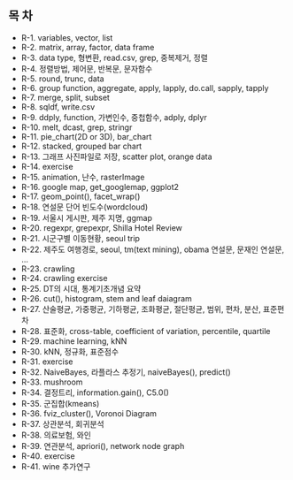 ## 목 차
- R-1. variables, vector, list
- R-2. matrix, array, factor, data frame
- R-3. data type, 형변환, read.csv, grep, 중복제거, 정렬
- R-4. 정렬방법, 제어문, 반복문, 문자함수
- R-5. round, trunc, data
- R-6. group function, aggregate, apply, lapply, do.call, sapply, tapply
- R-7. merge, split, subset
- R-8. sqldf, write.csv
- R-9. ddply, function, 가변인수, 중첩함수, adply, dplyr
- R-10. melt, dcast, grep, stringr
- R-11. pie_chart(2D or 3D), bar_chart
- R-12. stacked, grouped bar chart
- R-13. 그래프 사진파일로 저장, scatter plot, orange data
- R-14. exercise
- R-15. animation, 난수, rasterImage
- R-16. google map, get_googlemap, ggplot2
- R-17. geom_point(), facet_wrap()
- R-18. 연설문 단어 빈도수(wordcloud)
- R-19. 서울시 게시판, 제주 지명, ggmap
- R-20. regexpr, grepexpr, Shilla Hotel Review
- R-21. 시군구별 이동현황, seoul trip
- R-22. 제주도 여행경로, seoul, tm(text mining), obama 연설문, 문재인 연설문, ...
- R-23. crawling
- R-24. crawling exercise
- R-25. DT의 시대, 통계기초개념 요약
- R-26. cut(), histogram, stem and leaf daiagram
- R-27. 산술평균, 가중평균, 기하평균, 조화평균, 절단평균, 범위, 편차, 분산, 표준편차
- R-28. 표준화, cross-table, coefficient of variation, percentile, quartile
- R-29. machine learning, kNN
- R-30. kNN, 정규화, 표준점수
- R-31. exercise
- R-32. NaiveBayes, 라플라스 추정기, naiveBayes(), predict()
- R-33. mushroom
- R-34. 결정트리, information.gain(), C5.0()
- R-35. 군집합(kmeans)
- R-36. fviz_cluster(), Voronoi Diagram
- R-37. 상관분석, 회귀분석
- R-38. 의료보험, 와인
- R-39. 연관분석, apriori(), network node graph
- R-40. exercise
- R-41. wine 추가연구
